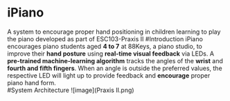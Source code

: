 # iPiano
A system to encourage proper hand positioning in children learning to play the piano developed as part of ESC103-Praxis II
#Introduction
iPiano encourages piano students aged **4 to 7** at 88Keys, a piano studio, to improve their **hand posture** using **real-time visual feedback** via LEDs. A **pre-trained machine-learning algorithm** tracks the angles of the **wrist** and **fourth and fifth fingers**. When an angle is outside the preferred values, the respective LED will light up to provide feedback and **encourage** proper piano hand form.    
#System Architecture 
![image](Praxis II.png)
